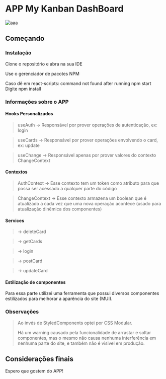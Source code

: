 
# APP My Kanban DashBoard

![aaa](https://user-images.githubusercontent.com/47366440/216109543-4e2ec78c-ff5a-452c-9b20-7cdcde49722f.gif)

## Começando

### Instalação
Clone o repositório e abra na sua IDE

Use o gerenciador de pacotes NPM

Caso dê em react-scripts: command not found after running npm start Digite npm install 

### Informações sobre o APP
#### Hooks Personalizados
> useAuth -> Responsável por prover operações de autenticação, ex: login

> useCards -> Responsável por prover operações envolvendo o card, ex: update

> useChange -> Responsável apenas por prover valores do contexto ChangeContext

#### Contextos
> AuthContext -> Esse contexto tem um token como atributo para que possa ser acessado a qualquer parte do código

> ChangeContext -> Esse contexto armazena um boolean que é atualizado a cada vez que uma nova operação acontece (usado para atualização dinêmica dos componentes)

#### Services
>  -> deleteCard

>  -> getCards

>  -> login

>  -> postCard

>  -> updateCard

#### Estilização de componentes
Para essa parte utilizei uma ferramenta que possui diversos componentes estilizados para melhorar a aparência do site (MUI).

### Observações
> Ao invés de StyledComponents optei por CSS Modular.
> 
> Há um warning causado pela funcionalidade de arrastar e soltar componentes, mas o mesmo não causa nenhuma interferência em nenhuma parte do site, e também não é visivel em produção.


## Considerações finais
Espero que gostem do APP!
